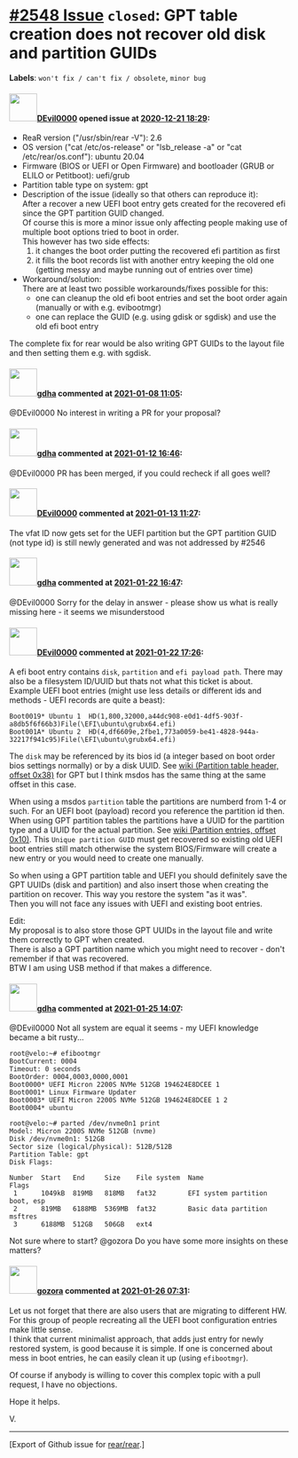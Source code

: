 [\#2548 Issue](https://github.com/rear/rear/issues/2548) `closed`: GPT table creation does not recover old disk and partition GUIDs
===================================================================================================================================

**Labels**: `won't fix / can't fix / obsolete`, `minor bug`

#### <img src="https://avatars.githubusercontent.com/u/3344302?v=4" width="50">[DEvil0000](https://github.com/DEvil0000) opened issue at [2020-12-21 18:29](https://github.com/rear/rear/issues/2548):

-   ReaR version ("/usr/sbin/rear -V"): 2.6
-   OS version ("cat /etc/os-release" or "lsb\_release -a" or "cat
    /etc/rear/os.conf"): ubuntu 20.04
-   Firmware (BIOS or UEFI or Open Firmware) and bootloader (GRUB or
    ELILO or Petitboot): uefi/grub
-   Partition table type on system: gpt
-   Description of the issue (ideally so that others can reproduce
    it):  
    After a recover a new UEFI boot entry gets created for the recovered
    efi since the GPT partition GUID changed.  
    Of course this is more a minor issue only affecting people making
    use of multiple boot options tried to boot in order.  
    This however has two side effects:
    1.  it changes the boot order putting the recovered efi partition as
        first
    2.  it fills the boot records list with another entry keeping the
        old one (getting messy and maybe running out of entries over
        time)
-   Workaround/solution:  
    There are at least two possible workarounds/fixes possible for this:
    -   one can cleanup the old efi boot entries and set the boot order
        again (manually or with e.g. evibootmgr)
    -   one can replace the GUID (e.g. using gdisk or sgdisk) and use
        the old efi boot entry

The complete fix for rear would be also writing GPT GUIDs to the layout
file and then setting them e.g. with sgdisk.

#### <img src="https://avatars.githubusercontent.com/u/888633?u=cdaeb31efcc0048d3619651aa18dd4b76e636b21&v=4" width="50">[gdha](https://github.com/gdha) commented at [2021-01-08 11:05](https://github.com/rear/rear/issues/2548#issuecomment-756696635):

@DEvil0000 No interest in writing a PR for your proposal?

#### <img src="https://avatars.githubusercontent.com/u/888633?u=cdaeb31efcc0048d3619651aa18dd4b76e636b21&v=4" width="50">[gdha](https://github.com/gdha) commented at [2021-01-12 16:46](https://github.com/rear/rear/issues/2548#issuecomment-758786571):

@DEvil0000 PR has been merged, if you could recheck if all goes well?

#### <img src="https://avatars.githubusercontent.com/u/3344302?v=4" width="50">[DEvil0000](https://github.com/DEvil0000) commented at [2021-01-13 11:27](https://github.com/rear/rear/issues/2548#issuecomment-759387522):

The vfat ID now gets set for the UEFI partition but the GPT partition
GUID (not type id) is still newly generated and was not addressed by
\#2546

#### <img src="https://avatars.githubusercontent.com/u/888633?u=cdaeb31efcc0048d3619651aa18dd4b76e636b21&v=4" width="50">[gdha](https://github.com/gdha) commented at [2021-01-22 16:47](https://github.com/rear/rear/issues/2548#issuecomment-765544933):

@DEvil0000 Sorry for the delay in answer - please show us what is really
missing here - it seems we misunderstood

#### <img src="https://avatars.githubusercontent.com/u/3344302?v=4" width="50">[DEvil0000](https://github.com/DEvil0000) commented at [2021-01-22 17:26](https://github.com/rear/rear/issues/2548#issuecomment-765569381):

A efi boot entry contains `disk`, `partition` and `efi payload path`.
There may also be a filesystem ID/UUID but thats not what this ticket is
about.  
Example UEFI boot entries (might use less details or different ids and
methods - UEFI records are quite a beast):

    Boot0019* Ubuntu 1  HD(1,800,32000,a44dc908-e0d1-4df5-903f-a8db5f6f66b3)File(\EFI\ubuntu\grubx64.efi)
    Boot001A* Ubuntu 2  HD(4,df6609e,2fbe1,773a0059-be41-4828-944a-32217f941c95)File(\EFI\ubuntu\grubx64.efi)

The `disk` may be referenced by its bios id (a integer based on boot
order bios settings normally) or by a disk UUID. See [wiki (Partition
table header, offset
0x38)](https://en.wikipedia.org/wiki/GUID_Partition_Table) for GPT but I
think msdos has the same thing at the same offset in this case.

When using a msdos `partition` table the partitions are numberd from 1-4
or such. For an UEFI boot (payload) record you reference the partition
id then.  
When using GPT partition tables the partitions have a UUID for the
partition type and a UUID for the actual partition. See [wiki (Partition
entries, offset
0x10)](https://en.wikipedia.org/wiki/GUID_Partition_Table). This
`Unique partition GUID` must get recovered so existing old UEFI boot
entries still match otherwise the system BIOS/Firmware will create a new
entry or you would need to create one manually.

So when using a GPT partition table and UEFI you should definitely save
the GPT UUIDs (disk and partition) and also insert those when creating
the partition on recover. This way you restore the system "as it was".  
Then you will not face any issues with UEFI and existing boot entries.

Edit:  
My proposal is to also store those GPT UUIDs in the layout file and
write them correctly to GPT when created.  
There is also a GPT partition name which you might need to recover -
don't remember if that was recovered.  
BTW I am using USB method if that makes a difference.

#### <img src="https://avatars.githubusercontent.com/u/888633?u=cdaeb31efcc0048d3619651aa18dd4b76e636b21&v=4" width="50">[gdha](https://github.com/gdha) commented at [2021-01-25 14:07](https://github.com/rear/rear/issues/2548#issuecomment-766840372):

@DEvil0000 Not all system are equal it seems - my UEFI knowledge became
a bit rusty...

    root@velo:~# efibootmgr 
    BootCurrent: 0004
    Timeout: 0 seconds
    BootOrder: 0004,0003,0000,0001
    Boot0000* UEFI Micron 2200S NVMe 512GB 194624E8DCEE 1
    Boot0001* Linux Firmware Updater
    Boot0003* UEFI Micron 2200S NVMe 512GB 194624E8DCEE 1 2
    Boot0004* ubuntu

    root@velo:~# parted /dev/nvme0n1 print
    Model: Micron 2200S NVMe 512GB (nvme)
    Disk /dev/nvme0n1: 512GB
    Sector size (logical/physical): 512B/512B
    Partition Table: gpt
    Disk Flags: 

    Number  Start   End     Size    File system  Name                  Flags
     1      1049kB  819MB   818MB   fat32        EFI system partition  boot, esp
     2      819MB   6188MB  5369MB  fat32        Basic data partition  msftres
     3      6188MB  512GB   506GB   ext4

Not sure where to start? @gozora Do you have some more insights on these
matters?

#### <img src="https://avatars.githubusercontent.com/u/12116358?u=1c5ba9dcee5ca3082f03029a7fbe647efd30eb49&v=4" width="50">[gozora](https://github.com/gozora) commented at [2021-01-26 07:31](https://github.com/rear/rear/issues/2548#issuecomment-767359358):

Let us not forget that there are also users that are migrating to
different HW. For this group of people recreating all the UEFI boot
configuration entries make little sense.  
I think that current minimalist approach, that adds just entry for newly
restored system, is good because it is simple. If one is concerned about
mess in boot entries, he can easily clean it up (using `efibootmgr`).

Of course if anybody is willing to cover this complex topic with a pull
request, I have no objections.

Hope it helps.

V.

------------------------------------------------------------------------

\[Export of Github issue for
[rear/rear](https://github.com/rear/rear).\]
